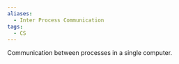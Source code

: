 ```yaml
---
aliases:
  - Inter Process Communication
tags:
  - CS
---
```



Communication between processes in a single computer.